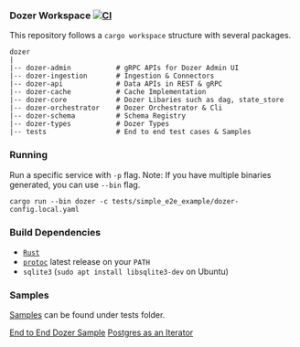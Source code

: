 ### Dozer Workspace [![CI](https://github.com/getdozer/dozer/actions/workflows/dozer.yaml/badge.svg)](https://github.com/getdozer/dozer/actions/workflows/dozer.yaml)

This repository follows a `cargo workspace` structure with several packages. 
```
dozer
|
|-- dozer-admin           # gRPC APIs for Dozer Admin UI
|-- dozer-ingestion       # Ingestion & Connectors
|-- dozer-api             # Data APIs in REST & gRPC
|-- dozer-cache           # Cache Implementation
|-- dozer-core            # Dozer Libaries such as dag, state_store
|-- dozer-orchestrator    # Dozer Orchestrator & Cli
|-- dozer-schema          # Schema Registry 
|-- dozer-types           # Dozer Types
|-- tests                 # End to end test cases & Samples
```

### Running
Run a specific service with `-p` flag. 
Note: If you have multiple binaries generated,  you can use `--bin` flag.

```
cargo run --bin dozer -c tests/simple_e2e_example/dozer-config.local.yaml
```

### Build Dependencies

- [`Rust`](https://rustup.rs)
- [`protoc`](https://github.com/protocolbuffers/protobuf/releases) latest release on your `PATH`
- `sqlite3` (`sudo apt install libsqlite3-dev` on Ubuntu)


### Samples
[Samples](./tests/README.md) can be found under tests folder. 

[End to End Dozer Sample](./tests/simple_e2e_example/README.md)
[Postgres as an Iterator](./tests/connectors/postgres_as_iterator/README.md)